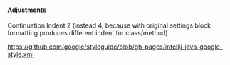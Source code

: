 #### Adjustments
Continuation Indent 2 (instead 4, because with original settings block formatting produces different indent for class/method)

https://github.com/google/styleguide/blob/gh-pages/intellij-java-google-style.xml